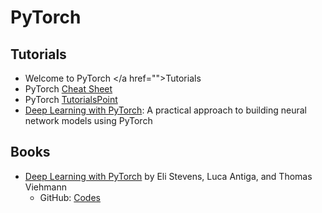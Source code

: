 # PyTorch
## Tutorials
- Welcome to PyTorch </a href="">Tutorials</a>
- PyTorch <a href="https://pytorch.org/tutorials/beginner/ptcheat.html">Cheat Sheet</a>
- PyTorch <a href="https://www.tutorialspoint.com/pytorch/pytorch_tutorial.pdf">TutorialsPoint</a>
- <a href="http://kddlab.zjgsu.edu.cn:7200/students/ZhoushengYe/book/T0-deep%20learning%20with%20pytorch%20packt2018(book).pdf">Deep Learning with PyTorch</a>: A practical approach to building neural network models using PyTorch
## Books
- <a href="https://pytorch.org/deep-learning-with-pytorch">Deep Learning with PyTorch</a> by Eli Stevens, Luca Antiga, and Thomas Viehmann
   - GitHub: <a href="https://github.com/deep-learning-with-pytorch/dlwpt-code">Codes</a>
